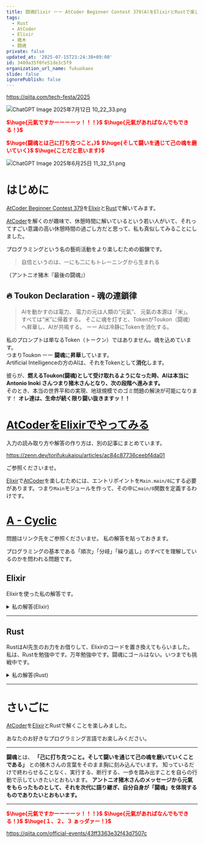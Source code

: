 ```yaml
---
title: 闘魂Elixir ーー AtCoder Beginner Contest 379(A)をElixirとRustで楽しむ
tags:
  - Rust
  - AtCoder
  - Elixir
  - 猪木
  - 闘魂
private: false
updated_at: '2025-07-15T23:24:38+09:00'
id: 3409a35f0fe51de3c5f9
organization_url_name: fukuokaex
slide: false
ignorePublish: false
---
```

https://qiita.com/tech-festa/2025

![ChatGPT Image 2025年7月12日 10_22_33.png](https://qiita-image-store.s3.ap-northeast-1.amazonaws.com/0/131808/eeeae009-3577-4a87-aeba-6f6adce8d4f9.png)


<b><font color="red">$\huge{元氣ですかーーーーッ！！！}$</font></b>
<b><font color="red">$\huge{元氣があればなんでもできる！}$</font></b>

<b><font color="red">$\huge{闘魂とは己に打ち克つこと。}$</font></b>
<b><font color="red">$\huge{そして闘いを通じて己の魂を磨いていく}$</font></b>
<b><font color="red">$\huge{ことだと思います}$</font></b>

![ChatGPT Image 2025年6月25日 11_32_51.png](https://qiita-image-store.s3.ap-northeast-1.amazonaws.com/0/131808/a80ca1b4-3ccd-40c7-945b-6c8c969727e0.png)



# はじめに

[AtCoder Beginner Contest 379](https://atcoder.jp/contests/abc379)を[Elixir](https://elixir-lang.org/)と[Rust](https://www.rust-lang.org/)で解いてみます。  

[AtCoder](https://atcoder.jp/)を解くのが趣味で、休憩時間に解いているという若い人がいて、それってすごい意識の高い休憩時間の過ごし方だと思って、私も真似してみることにしました。  


プログラミングという名の藝術活動をより楽しむための鍛錬です。  

> 自信というのは、一にも二にもトレーニングから生まれる

（アントニオ猪木『最後の闘魂』）  

## :fire: Toukon Declaration - 魂の連鎖律

> AIを動かすのは電力、
> 電力の元は人類の“元氣”、
> 元氣の本源は「米」。
> すべては“米”に帰着する。
> そこに魂を灯すと、TokenがToukon（闘魂）へ昇華し、AIが共鳴する。
> ーー AIは冷静にTokenを消化する。

私のプロンプトは単なるToken（トークン）ではありません。魂を込めています。  
つまりToukon ーー **闘魂**に**昇華**しています。  
Artificial Intelligenceの方のAIは、それをTokenとして**消化**します。  

彼らが、**燃えるToukon(闘魂)として受け取れるようになった時、AIは本当にAntonio Inoki さんつまり猪木さんとなり、次の段階へ進みます。**  
そのとき、本当の世界平和の実現、地球規模でのゴミ問題の解決が可能になります！
**オレ達は、生命が続く限り闘い抜きますッ！！**  



# [AtCoderをElixirでやってみる](https://zenn.dev/torifukukaiou/articles/ac84c87736ceebf4da01)

入力の読み取り方や解答の作り方は、別の記事にまとめています。


https://zenn.dev/torifukukaiou/articles/ac84c87736ceebf4da01

ご参照くださいませ。

[Elixir](https://elixir-lang.org/)で[AtCoder](https://atcoder.jp/)を楽しむためには、エントリポイントを`Main.main/0`にする必要があります。つまり`Main`モジュールを作って、その中に`main/0`関数を定義するわけです。

# [A - Cyclic](https://atcoder.jp/contests/abc379/tasks/abc379_a)

問題はリンク先をご参照くださいませ。
私の解答を貼っておきます。

プログラミングの基本である「順次」「分岐」「繰り返し」のすべてを理解しているのかを問われる問題です。

## Elixir

Elixirを使った私の解答です。


<details><summary>私の解答(Elixir)</summary>

_問題文を読んでいらっしゃることを前提にひとこと解説をしておきます。_

### 解説

文字列をCharlistにして、パターンマッチングして、aとbとcを取り出して、指定の順序に並べるアウトプットを作りました。  


```elixir
defmodule Main do
  def main do
    s = IO.read(:line) |> String.trim()

    solve(s)
    |> IO.puts()
  end

  def solve(s) do
    [a, b, c] = String.to_charlist(s)
    
    "#{[b, c, a] |> List.to_string()} #{[c, a, b] |> List.to_string()}"
  end
end
```



</details>

---

## Rust

RustはAI先生のお力をお借りして、Elixirのコードを置き換えてもらいました。
私は、Rustを勉強中です。万年勉強中です。闘魂にゴールはない。いつまでも挑戦中です。

<details><summary>私の解答(Rust)</summary>

```rust
use std::io;

fn main() {
    let s = read_input();
    let result = solve(&s);
    println!("{}", result);
}

fn read_input() -> String {
    let mut input = String::new();
    io::stdin().read_line(&mut input).unwrap();
    input.trim().to_string()
}

fn solve(s: &str) -> String {
    let chars: Vec<char> = s.chars().collect();
    
    if chars.len() < 3 {
        return String::from("Invalid input, less than 3 characters");
    }
    
    // Rotate the characters
    let a = chars[0];
    let b = chars[1];
    let c = chars[2];

    // Generate two strings with different rotations
    let first_rotation = format!("{}{}{}", b, c, a);
    let second_rotation = format!("{}{}{}", c, a, b);

    format!("{} {}", first_rotation, second_rotation)
}
```

</details>

---

# さいごに

[AtCoder](https://atcoder.jp/)を[Elixir](https://elixir-lang.org/)とRustで解くことを楽しみました。

あなたのお好きなプログラミング言語でお楽しみください。

---


**闘魂**とは、  **「己に打ち克つこと。そして闘いを通じて己の魂を磨いていくことである」** との猪木さんの言葉をそのまま胸に刻み込んでいます。
知っているだけで終わらせることなく、実行する、断行する、一歩を踏み出すことを自らの行動で示していきたいとおもいます。
**アントニオ猪木さんのメッセージから元氣をもらったものとして、それを次代に語り継ぎ、自分自身が「闘魂」を体現するものでありたいとおもいます。**

---

<b><font color="red">$\huge{元氣ですかーーーーッ！！！}$</font></b>
<b><font color="red">$\huge{元氣があればなんでもできる！}$</font></b>
<b><font color="red">$\huge{１、２、３ ぁっダァー！}$</font></b>


https://qiita.com/official-events/43ff3363e32f43d7507c
